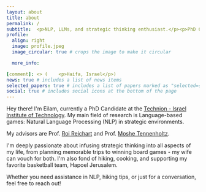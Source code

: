 ```yaml
---
layout: about
title: about
permalink: /
subtitle:  <p>NLP, LLMs, and strategic thinking enthusiast.</p><p>PhD Candidate @ Technion.</p>
profile:
  align: right
  image: profile.jpeg
  image_circular: true # crops the image to make it circular

  more_info: 

[comment]: <> (    <p>Haifa, Israel</p>)
news: true # includes a list of news items
selected_papers: true # includes a list of papers marked as "selected={true}"
social: true # includes social icons at the bottom of the page
---
```

Hey there!
I'm Eilam, currently a PhD Candidate at the [Technion - Israel Institute of Technology](https://www.technion.ac.il/).
My main field of research is Language-based games: Natural Language Processing (NLP) in strategic environments.  

My advisors are Prof. [Roi Reichart](https://roireichart.com/) and Prof.
[Moshe Tennenholtz](https://dds.technion.ac.il/he/academicstaff/moshe-tennenholtz/).

I'm deeply passionate about infusing strategic thinking into all aspects of my life, from planning memorable trips to winning board games - my wife can vouch for both.
I'm also fond of hiking, cooking, and supporting my favorite basketball team, Hapoel Jerusalem.

Whether you need assistance in NLP, hiking tips, or just for a conversation, feel free to reach out!